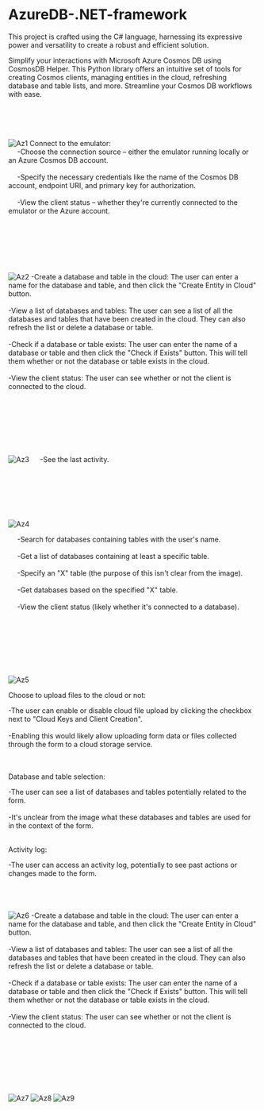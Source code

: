 # AzureDB-.NET-framework
This project is crafted using the C# language, harnessing its expressive power and versatility to create a robust and efficient solution.

Simplify your interactions with Microsoft Azure Cosmos DB using CosmosDB Helper. This Python library offers an intuitive set of tools for creating Cosmos clients, managing entities in the cloud, refreshing database and table lists, and more. Streamline your Cosmos DB workflows with ease.
<br><br><br><br><br>

![Az1](https://github.com/xMeliiodaS/AzureDB-.NET-framework/assets/127980746/8ebf9dcb-f5d1-43e4-b3b1-b32d00a09f5d)
Connect to the emulator:<br>
&emsp;  -Choose the connection source – either the emulator running locally or an Azure Cosmos DB account.<br><br>
&emsp;  -Specify the necessary credentials like the name of the Cosmos DB account, endpoint URI, and primary key for authorization.<br><br>
&emsp;  -View the client status – whether they're currently connected to the emulator or the Azure account.<br><br>
<br><br><br><br><br>



  
![Az2](https://github.com/xMeliiodaS/AzureDB-.NET-framework/assets/127980746/ecd998fb-1167-44ed-a506-df03e54acf71)
-Create a database and table in the cloud: The user can enter a name for the database and table, and then click the "Create Entity in Cloud" button.<br><br>
-View a list of databases and tables: The user can see a list of all the databases and tables that have been created in the cloud. They can also refresh the list or delete a database or table.<br><br>
-Check if a database or table exists: The user can enter the name of a database or table and then click the "Check if Exists" button. This will tell them whether or not the database or table exists in the cloud.<br><br>
-View the client status: The user can see whether or not the client is connected to the cloud.<br><br>

<br><br><br><br><br>



![Az3](https://github.com/xMeliiodaS/AzureDB-.NET-framework/assets/127980746/f820bfe8-79f3-455c-ad41-cc249e444ebc)
&emsp;  -See the last activity.<br>

<br><br><br><br><br>

![Az4](https://github.com/xMeliiodaS/AzureDB-.NET-framework/assets/127980746/07234cf4-6fed-4de5-bcc7-32ab986b5208)

&emsp;  -Search for databases containing tables with the user's name.<br><br>
&emsp;  -Get a list of databases containing at least a specific table.<br><br>
&emsp; -Specify an "X" table (the purpose of this isn't clear from the image).<br><br>
&emsp;  -Get databases based on the specified "X" table.<br><br>
&emsp;  -View the client status (likely whether it's connected to a database).<br><br>
  
<br><br><br><br><br>


![Az5](https://github.com/xMeliiodaS/AzureDB-.NET-framework/assets/127980746/7a5cbb60-a249-4c30-a5f0-8121772e4aa4)


Choose to upload files to the cloud or not:<br>

-The user can enable or disable cloud file upload by clicking the checkbox next to "Cloud Keys and Client Creation".<br><br>
-Enabling this would likely allow uploading form data or files collected through the form to a cloud storage service.<br><br><br>

Database and table selection:<br>

-The user can see a list of databases and tables potentially related to the form.<br><br>
-It's unclear from the image what these databases and tables are used for in the context of the form.<br><br>

Activity log:<br>

-The user can access an activity log, potentially to see past actions or changes made to the form.
<br><br><br><br><br>
![Az6](https://github.com/xMeliiodaS/AzureDB-.NET-framework/assets/127980746/a36bab80-7c1d-4077-a40a-41b0f702f633)
-Create a database and table in the cloud: The user can enter a name for the database and table, and then click the "Create Entity in Cloud" button.<br><br>
-View a list of databases and tables: The user can see a list of all the databases and tables that have been created in the cloud. They can also refresh the list or delete a database or table.<br><br>
-Check if a database or table exists: The user can enter the name of a database or table and then click the "Check if Exists" button. This will tell them whether or not the database or table exists in the cloud.<br><br>
-View the client status: The user can see whether or not the client is connected to the cloud.<br><br>

<br><br><br><br><br>

![Az7](https://github.com/xMeliiodaS/AzureDB-.NET-framework/assets/127980746/e0ad874f-f878-4511-a042-9ca1afde5d19)
![Az8](https://github.com/xMeliiodaS/AzureDB-.NET-framework/assets/127980746/803f0673-2d2e-42fc-9398-9ce5bf2dc5e5)
![Az9](https://github.com/xMeliiodaS/AzureDB-.NET-framework/assets/127980746/6d4eac8f-c6b8-4938-b062-e477be044d20)


